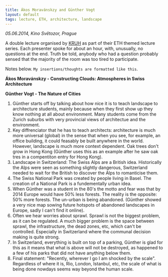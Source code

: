```yaml
---
title: Ákos Moravánskzy and Günther Vogt
layout: default
tags: lecture, ETH, architecture, landscape
---
```


*05.06.2014, Kino Světozor, Prague*

A double lecture organised by [KRUH](http://www.kruh.info/) as part of their ETH themed lecture series. Each presenter spoke for about an hour, with, unusually, no questions at the end. Truth be told, anybody who had a question probably sensed that the majority of the room was too tired to participate.

Notes below. `My insertions/thoughts are formatted like this`.

**Ákos Moravánskzy - Constructing Clouds: Atmospheres in Swiss Architecture**

**Günther Vogt - The Nature of Cities**

1. Günther starts off by talking about how nice it is to teach landscape to architecture students, mainly because when they first show up they know nothing at all about environment. Many students come from the Zurich suburbs with very provincial views of architectue and the environment.
1. Key diffrenciator that he has to teach architects: architecture is much more universal (global) in the sense that when you see, for example, an office building, it could feasably be built anywhere in the world. However, landscape is much more context dependent. Oak trees don't grow in Hong Kong (Günther uses this as an example after he saw oak tres in a compentiton entry for Hong Kong).
1. Landscape in Switzerland: The Swiss Alps are a British idea. Historically the Alps were seen as something slightly dangerous, Switzerland needed to wait for the British to discover the Alps to romanticise them.
1. The Swiss National Park was created by people living in Basel. The creation of a National Park is a fundementally urban idea.
1. When Günther was a student in the 80's the motto and fear was that by 2014 Europe would have 50% less forests. The reality is the opposite: 50% more forests. The un-urban is being abandoned. (Günther showed a very nice map sowing future hotspots of abandoned landscapes in Europe, sadly I can't find it online).
1. Often we hear worries about sprawl. Sprawl is not the biggest problem, as it can be regulated. A much bigger problem is the space between sprawl, the infrastructure, the dead zones, etc, which can't be controlled. Especially in Switzerland where the communal decision making is quite strong.
1. In Switzerland, everything is built on top of a parking, Günther is glad for this as it means that what is above will not be destroyed, as happened to a few of his parks that did not have anything below them.
1. Final statement: "Recently, wherever I go I am shocked by the scale". Regardless of where it is, Rio, London, Istanbul, etc, the scale of what is being done nowdays seems way beyond the human scale.
